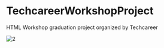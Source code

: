 # TechcareerWorkshopProject
HTML Workshop graduation project organized by Techcareer


![2](https://github.com/PelinToy/TechcareerWorkshopProject/assets/111890867/2210eeca-1e38-4b06-a3ba-edd37746fd22)
